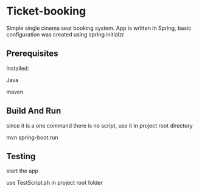 ﻿# Ticket-booking
 Simple single cinema seat booking system.
 App is written in Spring, basic configuration was created using spring initialzr

## Prerequisites
Installed: 

Java 

maven

## Build And Run
since it is a one command there is no script, use it in project root directory

mvn spring-boot:run

## Testing
start the app

use TestScript.sh in project root folder
